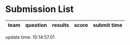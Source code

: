 # Submission List
team    | question  | results  | score | submit time
------|-----:|-----:| ----:|-----


update time: 15:14:57.01 
